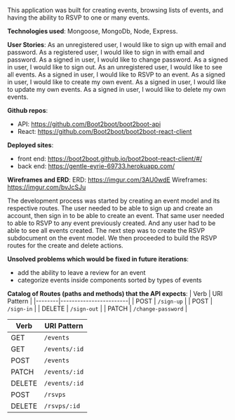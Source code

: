 This application was built for creating events, browsing lists of events, and having the ability to RSVP to one or many events.

**Technologies used**: Mongoose, MongoDb, Node, Express.

**User Stories**:
As an unregistered user, I would like to sign up with email and password.
As a registered user, I would like to sign in with email and password.
As a signed in user, I would like to change password.
As a signed in user, I would like to sign out.
As an unregistered user, I would like to see all events.
As a signed in user, I would like to RSVP to an event.
As a signed in user, I would like to create my own event.
As a signed in user, I would like to update my own events.
As a signed in user, I would like to delete my own events.

**Github repos**:
- API: https://github.com/Boot2boot/boot2boot-api
- React: https://github.com/Boot2boot/boot2boot-react-client

**Deployed sites**:
- front end: https://boot2boot.github.io/boot2boot-react-client/#/
- back end: https://gentle-eyrie-69733.herokuapp.com/

**Wireframes and ERD**:
ERD: https://imgur.com/3AU0wdE
Wireframes: https://imgur.com/bvJcSJu

The development process was started by creating an event model and its respective routes. The user needed to be able to sign up and create an account, then sign in to be able to create an event. That same user needed to able to RSVP to any event previously created. And any user had to be able to see all events created. The next step was to create the RSVP subdocument on the event model. We then proceeded to build the RSVP routes for the create and delete actions.

**Unsolved problems which would be fixed in future iterations**:

- add the ability to leave a review for an event
- categorize events inside components sorted by types of events

**Catalog of Routes (paths and methods) that the API expects**:
| Verb   | URI Pattern            |
|--------|------------------------|
| POST   | `/sign-up`             |
| POST   | `/sign-in`             |
| DELETE | `/sign-out`            |
| PATCH  | `/change-password`     |

| Verb   | URI Pattern            |
|--------|------------------------|
| GET    | `/events`              |
| GET    | `/events/:id`          |
| POST   | `/events`              |
| PATCH  | `/events/:id`          |
| DELETE | `/events/:id`          |
| POST   | `/rsvps`               |
| DELETE | `/rsvps/:id`           |
